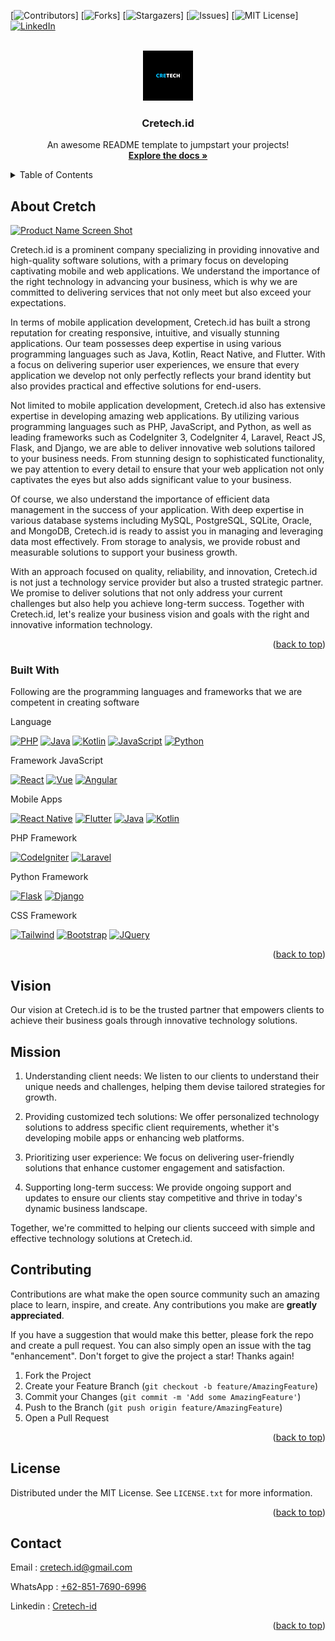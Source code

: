 <a name="readme-top"></a>

[![Contributors][contributors-shield]]
[![Forks][forks-shield]]
[![Stargazers][stars-shield]]
[![Issues][issues-shield]]
[![MIT License][license-shield]]
[![LinkedIn][linkedin-shield]][linkedin-url]

<!-- PROJECT LOGO -->
<br />
<div align="center">
  <a href="https://github.com/othneildrew/Best-README-Template">
    <img src="img/1.png" alt="Logo" width="80" height="80">
  </a>

  <h3 align="center">Cretech.id</h3>

  <p align="center">
    An awesome README template to jumpstart your projects!
    <br />
    <a href="https://github.com/othneildrew/Best-README-Template"><strong>Explore the docs »</strong></a>
    <br />
  </p>
</div>

<!-- TABLE OF CONTENTS -->
<details>
  <summary>Table of Contents</summary>
  <ol>
    <li>
      <a href="#about-cretech">About Cretech.id</a>
      <ul>
        <li><a href="#built-with">Built With</a></li>
      </ul>
    </li>
    <li><a href="#vision">Vision</a></li>
    <li><a href="#mission">Mission</a></li>
    <li><a href="#roadmap">Roadmap</a></li>
    <li><a href="#license">License</a></li>
    <li><a href="#contact">Contact</a></li>
  </ol>
</details>

<!-- ABOUT THE PROJECT -->

## About Cretch

[![Product Name Screen Shot][product-screenshot]](https://example.com)

Cretech.id is a prominent company specializing in providing innovative and high-quality software solutions, with a primary focus on developing captivating mobile and web applications. We understand the importance of the right technology in advancing your business, which is why we are committed to delivering services that not only meet but also exceed your expectations.

In terms of mobile application development, Cretech.id has built a strong reputation for creating responsive, intuitive, and visually stunning applications. Our team possesses deep expertise in using various programming languages such as Java, Kotlin, React Native, and Flutter. With a focus on delivering superior user experiences, we ensure that every application we develop not only perfectly reflects your brand identity but also provides practical and effective solutions for end-users.

Not limited to mobile application development, Cretech.id also has extensive expertise in developing amazing web applications. By utilizing various programming languages such as PHP, JavaScript, and Python, as well as leading frameworks such as CodeIgniter 3, CodeIgniter 4, Laravel, React JS, Flask, and Django, we are able to deliver innovative web solutions tailored to your business needs. From stunning design to sophisticated functionality, we pay attention to every detail to ensure that your web application not only captivates the eyes but also adds significant value to your business.

Of course, we also understand the importance of efficient data management in the success of your application. With deep expertise in various database systems including MySQL, PostgreSQL, SQLite, Oracle, and MongoDB, Cretech.id is ready to assist you in managing and leveraging data most effectively. From storage to analysis, we provide robust and measurable solutions to support your business growth.

With an approach focused on quality, reliability, and innovation, Cretech.id is not just a technology service provider but also a trusted strategic partner. We promise to deliver solutions that not only address your current challenges but also help you achieve long-term success. Together with Cretech.id, let's realize your business vision and goals with the right and innovative information technology.

<p align="right">(<a href="#readme-top">back to top</a>)</p>

### Built With

Following are the programming languages and frameworks that we are competent in creating software

<p align="">Language</p>

[![PHP][PHP]][PHP-url] [![Java][Java]][Java-url] [![Kotlin][Kotlin]][Kotlin-url] [![JavaScript][JavaScript]][Js-url] [![Python][Python]][Python-url]

<p align="">Framework JavaScript</p>

[![React][React.js]][React-url] [![Vue][Vue.js]][Vue-url] [![Angular][Angular.io]][Angular-url]

<p align="">Mobile Apps</p>

[![React Native][React.js]][React-url] [![Flutter][Flutter]][Flutter-url] [![Java][Java]][Java-url] [![Kotlin][Kotlin]][Kotlin-url]

<p align="">PHP Framework</p>

[![CodeIgniter][Ci]][Ci-url] [![Laravel][Laravel]][Laravel-url]

<p align="">Python Framework</p>

[![Flask][Flask]][Flask-url] [![Django][Django]][Django-url]

<p align="">CSS Framework</p>

[![Tailwind][Tailwind]][Tailwind-url] [![Bootstrap][Bootstrap.com]][Bootstrap-url] [![JQuery][JQuery.com]][JQuery-url]

<p align="right">(<a href="#readme-top">back to top</a>)</p>

<!-- GETTING STARTED -->

## Vision

Our vision at Cretech.id is to be the trusted partner that empowers clients to achieve their business goals through innovative technology solutions.

## Mission

1. Understanding client needs: We listen to our clients to understand their unique needs and challenges, helping them devise tailored strategies for growth.

2. Providing customized tech solutions: We offer personalized technology solutions to address specific client requirements, whether it's developing mobile apps or enhancing web platforms.

3. Prioritizing user experience: We focus on delivering user-friendly solutions that enhance customer engagement and satisfaction.

4. Supporting long-term success: We provide ongoing support and updates to ensure our clients stay competitive and thrive in today's dynamic business landscape.

Together, we're committed to helping our clients succeed with simple and effective technology solutions at Cretech.id.

## Contributing

Contributions are what make the open source community such an amazing place to learn, inspire, and create. Any contributions you make are **greatly appreciated**.

If you have a suggestion that would make this better, please fork the repo and create a pull request. You can also simply open an issue with the tag "enhancement".
Don't forget to give the project a star! Thanks again!

1. Fork the Project
2. Create your Feature Branch (`git checkout -b feature/AmazingFeature`)
3. Commit your Changes (`git commit -m 'Add some AmazingFeature'`)
4. Push to the Branch (`git push origin feature/AmazingFeature`)
5. Open a Pull Request

<p align="right">(<a href="#readme-top">back to top</a>)</p>

<!-- LICENSE -->

## License

Distributed under the MIT License. See `LICENSE.txt` for more information.

<p align="right">(<a href="#readme-top">back to top</a>)</p>

<!-- CONTACT -->

## Contact

Email : cretech.id@gmail.com

WhatsApp : [+62-851-7690-6996](https://wa.me/6285176906996)

Linkedin : [Cretech-id](https://www.linkedin.com/company/cretech-id)

<p align="right">(<a href="#readme-top">back to top</a>)</p>

[contributors-shield]: https://img.shields.io/github/contributors/othneildrew/Best-README-Template.svg?style=for-the-badge
[contributors-url]: https://github.com/graphs/contributors
[forks-shield]: https://img.shields.io/github/forks/othneildrew/Best-README-Template.svg?style=for-the-badge
[forks-url]: https://github.com/network/members
[stars-shield]: https://img.shields.io/github/stars/othneildrew/Best-README-Template.svg?style=for-the-badge
[stars-url]: https://github.com/stargazers
[issues-shield]: https://img.shields.io/github/issues/othneildrew/Best-README-Template.svg?style=for-the-badge
[issues-url]: https://github.com/issues
[license-shield]: https://img.shields.io/github/license/othneildrew/Best-README-Template.svg?style=for-the-badge
[license-url]: https://github.com/blob/master/LICENSE.txt
[linkedin-shield]: https://img.shields.io/badge/-LinkedIn-black.svg?style=for-the-badge&logo=linkedin&colorB=555
[linkedin-url]: https://www.linkedin.com/company/cretech-id
[product-screenshot]: images/screenshot.png
[PHP]: https://img.shields.io/badge/php-7a86b8?style=for-the-badge&logoColor=white
[PHP-url]: https://www.php.net/
[Java]: https://img.shields.io/badge/Java-3a75b0?style=for-the-badge&logoColor=white
[Java-url]: https://www.java.com/
[Kotlin]: https://img.shields.io/badge/Kotlin-b628ea?style=for-the-badge&logoColor=white
[Kotlin-url]: https://kotlinlang.org/
[JavaScript]: https://img.shields.io/badge/JavaScript-f7e025?style=for-the-badge&logoColor=white
[Js-url]: https://www.javascript.com/
[Python]: https://img.shields.io/badge/Python-ffffff?style=for-the-badge&logoColor=white
[Python-url]: https://www.python.org/
[React.js]: https://img.shields.io/badge/React-20232A?style=for-the-badge&logo=react&logoColor=61DAFB
[React-url]: https://reactjs.org/
[Vue.js]: https://img.shields.io/badge/Vue.js-35495E?style=for-the-badge&logo=vuedotjs&logoColor=4FC08D
[Vue-url]: https://vuejs.org/
[Angular.io]: https://img.shields.io/badge/Angular-DD0031?style=for-the-badge&logo=angular&logoColor=white
[Angular-url]: https://angular.io/
[Ci]: https://img.shields.io/badge/Codeigniter-de4e1b?style=for-the-badge&logoColor=white
[Ci-url]: https://www.codeigniter.com/
[Laravel]: https://img.shields.io/badge/Laravel-FF2D20?style=for-the-badge&logo=laravel&logoColor=white
[Laravel-url]: https://laravel.com
[Flask]: https://img.shields.io/badge/Flask-000000?style=for-the-badge&logoColor=white
[Flask-url]: https://flask.palletsprojects.com/
[Django]: https://img.shields.io/badge/Django-113527?style=for-the-badge&logoColor=white
[Django-url]: https://www.djangoproject.com/
[Flutter]: https://img.shields.io/badge/Flutter-32c1fd?style=for-the-badge&logoColor=white
[Flutter-url]: https://flutter.dev/
[Bootstrap.com]: https://img.shields.io/badge/Bootstrap-563D7C?style=for-the-badge&logo=bootstrap&logoColor=white
[Bootstrap-url]: https://getbootstrap.com
[JQuery.com]: https://img.shields.io/badge/jQuery-0769AD?style=for-the-badge&logo=jquery&logoColor=white
[JQuery-url]: https://jquery.com
[Tailwind]: https://img.shields.io/badge/Tailwind-ffffff?style=for-the-badge&logoColor=white
[Tailwind-url]: https://tailwindcss.com/
